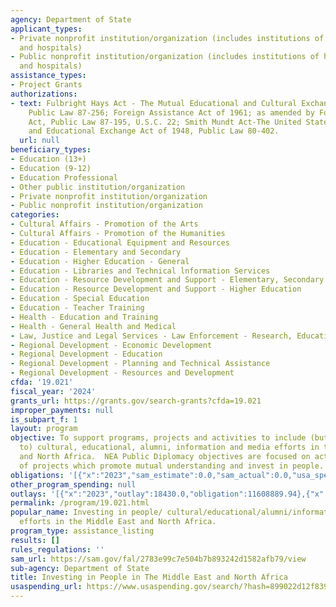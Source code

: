 ```yaml
---
agency: Department of State
applicant_types:
- Private nonprofit institution/organization (includes institutions of higher education
  and hospitals)
- Public nonprofit institution/organization (includes institutions of higher education
  and hospitals)
assistance_types:
- Project Grants
authorizations:
- text: Fulbright Hays Act - The Mutual Educational and Cultural Exchange Act of 1961,
    Public Law 87-256; Foreign Assistance Act of 1961; as amended by Foreign Assistance
    Act, Public Law 87-195, U.S.C. 22; Smith Mundt Act-The United States Information
    and Educational Exchange Act of 1948, Public Law 80-402.
  url: null
beneficiary_types:
- Education (13+)
- Education (9-12)
- Education Professional
- Other public institution/organization
- Private nonprofit institution/organization
- Public nonprofit institution/organization
categories:
- Cultural Affairs - Promotion of the Arts
- Cultural Affairs - Promotion of the Humanities
- Education - Educational Equipment and Resources
- Education - Elementary and Secondary
- Education - Higher Education - General
- Education - Libraries and Technical lnformation Services
- Education - Resource Development and Support - Elementary, Secondary Education
- Education - Resource Development and Support - Higher Education
- Education - Special Education
- Education - Teacher Training
- Health - Education and Training
- Health - General Health and Medical
- Law, Justice and Legal Services - Law Enforcement - Research, Education, Training
- Regional Development - Economic Development
- Regional Development - Education
- Regional Development - Planning and Technical Assistance
- Regional Development - Resources and Development
cfda: '19.021'
fiscal_year: '2024'
grants_url: https://grants.gov/search-grants?cfda=19.021
improper_payments: null
is_subpart_f: 1
layout: program
objective: To support programs, projects and activities to include (but not limited
  to) cultural, educational, alumni, information and media efforts in the Middle East
  and North Africa.  NEA Public Diplomacy objectives are focused on active promotion
  of projects which promote mutual understanding and invest in people.
obligations: '[{"x":"2023","sam_estimate":0.0,"sam_actual":0.0,"usa_spending_actual":16186621.79},{"x":"2024","sam_estimate":0.0,"sam_actual":0.0,"usa_spending_actual":13049481.49},{"x":"2025","sam_estimate":0.0,"sam_actual":0.0,"usa_spending_actual":-55910.53}]'
other_program_spending: null
outlays: '[{"x":"2023","outlay":18430.0,"obligation":11608889.94},{"x":"2024","outlay":0.0,"obligation":6307933.0},{"x":"2025","outlay":0.0,"obligation":-3722.27}]'
permalink: /program/19.021.html
popular_name: Investing in people/ cultural/educational/alumni/information and media
  efforts in the Middle East and North Africa.
program_type: assistance_listing
results: []
rules_regulations: ''
sam_url: https://sam.gov/fal/2783e99c7e504b7b893242d1582afb79/view
sub-agency: Department of State
title: Investing in People in The Middle East and North Africa
usaspending_url: https://www.usaspending.gov/search/?hash=899022d12f839b9c9e6ce27939681347
---
```


